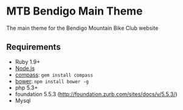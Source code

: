 # MTB Bendigo Main Theme

The main theme for the Bendigo Mountain Bike Club website

## Requirements

  * Ruby 1.9+
  * [Node.js](http://nodejs.org)
  * [compass](http://compass-style.org/): `gem install compass`
  * [bower](http://bower.io): `npm install bower -g`
  * php 5.3+
  * foundation 5.5.3 (http://foundation.zurb.com/sites/docs/v/5.5.3/)
  * Mysql

